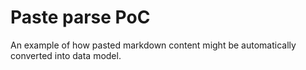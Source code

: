 # Paste parse PoC

An example of how pasted markdown content might be automatically converted into data model.
